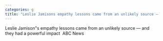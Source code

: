 ```yaml
---
categories: g
title: "Leslie Jamisons empathy lessons came from an unlikely source — and they had a powerful impact  ABC News"
---
```

Leslie Jamison"s empathy lessons came from an unlikely source — and they had a powerful impact&nbsp;&nbsp;ABC News